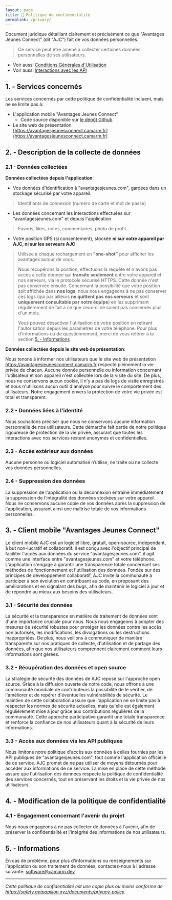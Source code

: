 ```yaml
---
layout: page
title: 📖 Politique de confidentialité
permalink: /privacy/
---
```


Document juridique détaillant clairement et précisément ce que "Avantages Jeunes Connect" (dit "AJC") fait de vos données personnelles.

> Ce service peut être amené à collecter certaines données personnelles de ses utilisateurs.

- Voir aussi [Conditions Générales d'Utilisation](https://avantagesjeunesconnect.camarm.fr/cgu)
- Voir aussi [Interactions avec les API](https://avantagesjeunesconnect.camarm.fr/usage)

## 1. - Services concernés

Les services concernés par cette politique de confidentialité incluent, mais ne se limite pas à:

- L'application mobile "Avantages Jeunes Connect"
  - Code source disponible sur [le dépôt Github](https://github.com/camarm-dev/bfc-avantagesjeunes-mobile)
- Le site web de présentation [https://avantagesjeunesconnect.camarm.fr](https://avantagesjeunesconnect.camarm.fr)

## 2. - Description de la collecte de données

### 2.1 - Données collectées

**Données collectées depuis l'application**:
- Vos données d'identification à "avantagesjeunes.com", gardées dans un stockage sécurisé par votre appareil.
> Identifiants de connexion (numéro de carte et mot de passe)
- Les données concernant les interactions effectuées sur "avantagesjeunes.com" et depuis l'application
> Favoris, likes, notes, commentaires, photo de profil...
- Votre position GPS (si consentement), stockée **ni sur votre appareil par AJC, ni sur les serveurs AJC**
> Utilisée à chaque rechargement en **"one-shot"** pour afficher les avantages autour de vous.
>
> Nous récupérons la position, effectuons la requête et n'avons pas accès à cette donnée qui **transite seulement** entre votre appareil et nos serveurs, via le protocole sécurisé HTTPS.
> Cette donnée n'est pas conservée ensuite. Concernant la possibilité que votre position soit affichée dans **nos logs**, nous nous engageons à ne pas conserver ces logs (qui par ailleurs **ne quittent pas nos serveurs** et sont **uniquement consultable par notre équipe**) en les supprimant régulièrement de fait à ce que ceux-ci ne soient pas conservés plus d'un mois.
>
> Vous pouvez désactiver l'utilisation de votre position en retirant l'autorisation depuis les paramètres de votre téléphone. Pour plus d'informations ou de questionnement, merci de vous référer à la section [5. - Informations](#5---informations)

**Données collectées depuis le site web de présentation**:

Nous tenons à informer nos utilisateurs que le site web de présentation https://avantagesjeunesconnect.camarm.fr respecte pleinement la vie privée de chacun. Aucune donnée personnelle ou information concernant l'utilisateur et son appareil n'est collectée lors de la visite du site. De plus, nous ne conservons aucun cookie, il n'y a pas de logs de visite enregistrés et nous n'utilisons aucun outil d'analyse pour suivre le comportement des utilisateurs. Notre engagement envers la protection de votre vie privée est total et transparent.

### 2.2 - Données liées à l'identité

Nous souhaitons préciser que nous ne conservons aucune information personnelle de nos utilisateurs. Cette démarche fait partie de notre politique rigoureuse de protection de la vie privée, assurant que toutes les interactions avec nos services restent anonymes et confidentielles.

### 2.3 - Accès extérieur aux données

Aucune personne ou logiciel automatisé n’utilise, ne traite ou ne collecte vos données personnelles.

### 2.4 - Suppression des données

La suppression de l'application ou la déconnexion entraîne immédiatement la suppression de l'intégralité des données stockées sur votre appareil. Nous ne conservons aucune copie de vos données après la suppression de l'application, assurant ainsi une maîtrise totale de vos informations personnelles.

## 3. - Client mobile "Avantages Jeunes Connect"

Le client mobile AJC est un logiciel libre, gratuit, open-source, indépendant, à but non-lucratif et collaboratif.
Il est conçu avec l'objectif principal de faciliter l'accès aux données du service "avantagesjeunes.com", il agit comme une interface entre "avantagesjeunes.com" et votre téléphone.
L'application s'engage à garantir une transparence totale concernant ses méthodes de fonctionnement et l'utilisation des données.
Fondée sur des principes de développement collaboratif, AJC invite la communauté à participer à son évolution en contribuant au code, en proposant des améliorations et en signalant des bugs, afin de maintenir le logiciel à jour et de répondre au mieux aux besoins des utilisateurs.

### 3.1 - Sécurité des données

La sécurité et la transparence en matière de traitement de données sont d'une importance cruciale pour nous.
Nous nous engageons à adopter des mesures de sécurité robustes pour protéger les données contre les accès non autorisés, les modifications, les divulgations ou les destructions inappropriées.
De plus, nous veillons à communiquer de manière transparente sur nos pratiques de collecte, d'utilisation et de partage des données, afin que nos utilisateurs comprennent clairement comment leurs informations sont gérées.

### 3.2 - Récupération des données et open source

La stratégie de sécurité des données de AJC repose sur l'approche open source. Grâce à la diffusion ouverte de notre code, nous offrons à une communauté mondiale de contributeurs la possibilité de le vérifier, de l'améliorer et de repérer d'éventuelles vulnérabilités de sécurité. Le maintien de cette collaboration assure que l'application ne se limite pas à respecter les normes de sécurité actuelles, mais qu'elle est également régulièrement mise à jour grâce aux contributions régulières de la communauté. Cette approche participative garantit une totale transparence et renforce la confiance de nos utilisateurs quant à la sécurité de leurs informations.

### 3.3 - Accès aux données via les API publiques

Nous limitons notre politique d'accès aux données à celles fournies par les API publiques de "avantagesjeunes.com", tout comme l'application officielle de ce service. AJC promet de ne pas utiliser de moyens détournés pour accéder aux informations de ce service. La mise en place de cette méthode assure que l'utilisation des données respecte la politique de confidentialité des services concernés, tout en préservant les droits et la vie privée de nos utilisateurs.

## 4. - Modification de la politique de confidentialité

### 4.1 - Engagement concernant l'avenir du projet

Nous nous engageons à ne pas collecter de données à l'avenir, afin de préserver la confidentialité et l'intégrité des informations de nos utilisateurs.


## 5. - Informations

En cas de problème, pour plus d'informations ou renseignements sur l'application ou son traitement de données, contactez-nous à l'adresse suivante: [software@camarm.dev](mailto:software@camarm.dev)

---

_Cette politique de confidentialité est une copie plus ou moins conforme de https://safety.getpapillon.xyz/documents/privacy-policy._
